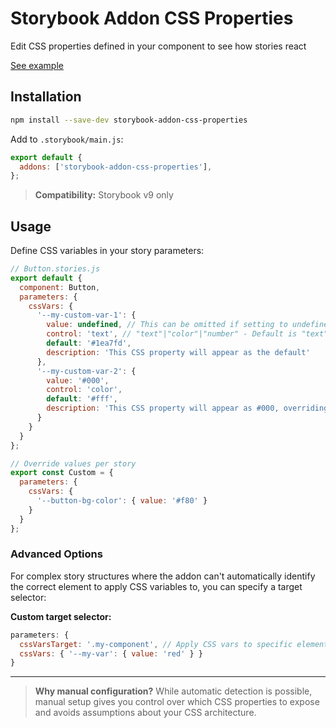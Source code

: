 # Storybook Addon CSS Properties

Edit CSS properties defined in your component to see how stories react

[See example](https://jackdomleo7.github.io/storybook-addon-css-properties)

## Installation

```sh
npm install --save-dev storybook-addon-css-properties
```

Add to `.storybook/main.js`:

```js
export default {
  addons: ['storybook-addon-css-properties'],
};
```

> **Compatibility:** Storybook v9 only

## Usage

Define CSS variables in your story parameters:

```js
// Button.stories.js
export default {
  component: Button,
  parameters: {
    cssVars: {
      '--my-custom-var-1': {
        value: undefined, // This can be omitted if setting to undefined, or set to any string value
        control: 'text', // "text"|"color"|"number" - Default is "text" so this can be omitted
        default: '#1ea7fd',
        description: 'This CSS property will appear as the default'
      },
      '--my-custom-var-2': {
        value: '#000',
        control: 'color',
        default: '#fff',
        description: 'This CSS property will appear as #000, overriding the default'
      }
    }
  }
};

// Override values per story
export const Custom = {
  parameters: {
    cssVars: {
      '--button-bg-color': { value: '#f80' }
    }
  }
};
```

### Advanced Options

For complex story structures where the addon can't automatically identify the correct element to apply CSS variables to, you can specify a target selector:

**Custom target selector:**
```js
parameters: {
  cssVarsTarget: '.my-component', // Apply CSS vars to specific element
  cssVars: { '--my-var': { value: 'red' } }
}
```

---

> **Why manual configuration?** While automatic detection is possible, manual setup gives you control over which CSS properties to expose and avoids assumptions about your CSS architecture.
